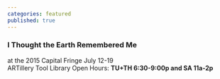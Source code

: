 ```yaml
---
categories: featured
published: true
---
```




### I Thought the Earth Remembered Me
at the 2015 Capital Fringe July 12-19
<br>
ARTillery Tool Library Open Hours:
**TU+TH 6:30-9:00p and
SA 11a-2p**
